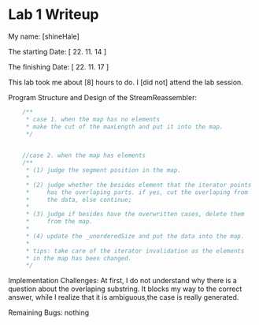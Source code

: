 Lab 1 Writeup
=============

My name: [shineHale]


The starting Date: [ 22. 11. 14 ]

The finishing Date: [ 22. 11. 17 ]

This lab took me about [8] hours to do. I [did not] attend the lab session.

Program Structure and Design of the StreamReassembler:
```cpp
	/**
     * case 1. when the map has no elements
     * make the cut of the maxLength and put it into the map.
     */
     

	//case 2. when the map has elements
    /** 
     * (1) judge the segment position in the map.
     * 
     * (2) judge whether the besides element that the iterator points  
     *     has the overlaping parts. if yes, cut the overlaping from
     *     the data, else continue;
     * 
     * (3) judge if besides have the overwritten cases, delete them
     *     from the map.
     * 
     * (4) update the _unorderedSize and put the data into the map.
     *  
     * tips: take care of the iterator invalidation as the elements 
     * in the map has been changed.
     */
```



Implementation Challenges:
At first, I do not understand why there is a question about the overlaping substring.
It blocks my way to the correct answer, while I realize that it is ambiguous,the case is really generated.

Remaining Bugs:
nothing

